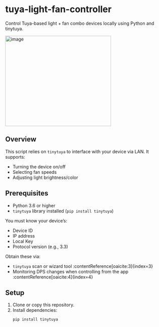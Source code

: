 # tuya-light-fan-controller

Control Tuya-based light + fan combo devices locally using Python and tinytuya.

<img width="335" height="286" alt="image" src="https://github.com/user-attachments/assets/aaf5cbef-9e4c-4e2f-9ba1-46e31ff720dc" />


## Overview

This script relies on `tinytuya` to interface with your device via LAN. It supports:

- Turning the device on/off
- Selecting fan speeds
- Adjusting light brightness/color

## Prerequisites

- Python 3.6 or higher
- `tinytuya` library installed (`pip install tinytuya`)

You must know your device’s:
- Device ID
- IP address
- Local Key
- Protocol version (e.g., 3.3)

Obtain these via:
- `tinytuya` scan or wizard tool :contentReference[oaicite:3]{index=3}
- Monitoring DPS changes when controlling from the app :contentReference[oaicite:4]{index=4}

## Setup

1. Clone or copy this repository.
2. Install dependencies:
   ```bash
   pip install tinytuya
